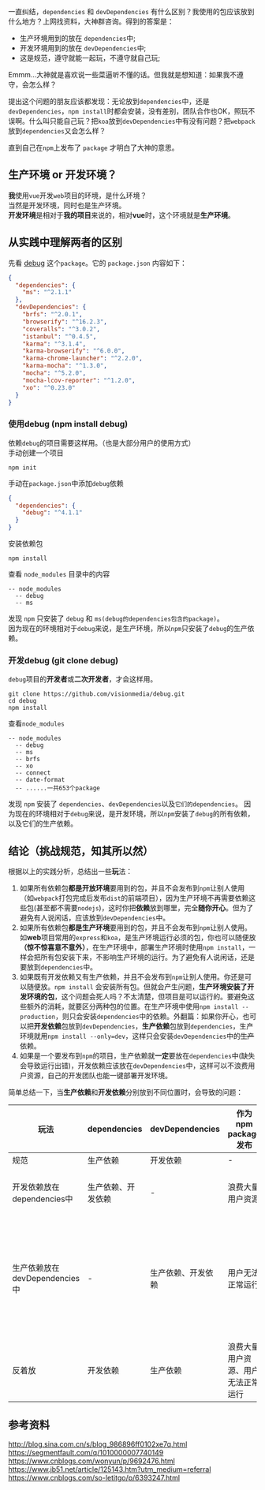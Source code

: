 一直纠结，`dependencies` 和 `devDependencies` 有什么区别？我使用的包应该放到什么地方？上网找资料，大神群咨询。得到的答案是：      
* 生产环境用到的放在 `dependencies`中;      
* 开发环境用到的放在 `devDependencies`中;       
* 这是规范，遵守就能一起玩，不遵守就自己玩;      

Emmm...大神就是喜欢说一些菜逼听不懂的话。但我就是想知道：如果我不遵守，会怎么样？    

提出这个问题的朋友应该都发现：无论放到`dependencies`中，还是`devDependencies`，`npm install`时都会安装，没有差别，团队合作也OK，照玩不误啊。什么叫只能自己玩？把`koa`放到`devDependencies`中有没有问题？把`webpack`放到`dependencies`又会怎么样？      

直到自己在`npm`上发布了 `package` 才明白了大神的意思。     

## 生产环境 or 开发环境？   
**我**使用`vue`开发`web`项目的环境，是什么环境？    
当然是开发环境，同时也是生产环境。    
**开发环境**是相对于**我的项目**来说的，相对**vue**时，这个环境就是**生产环境**。   

## 从实践中理解两者的区别
先看 [debug](https://github.com/visionmedia/debug) 这个`package`。它的 `package.json` 内容如下：
```json
{
  "dependencies": {
    "ms": "^2.1.1"
  },
  "devDependencies": {
    "brfs": "^2.0.1",
    "browserify": "^16.2.3",
    "coveralls": "^3.0.2",
    "istanbul": "^0.4.5",
    "karma": "^3.1.4",
    "karma-browserify": "^6.0.0",
    "karma-chrome-launcher": "^2.2.0",
    "karma-mocha": "^1.3.0",
    "mocha": "^5.2.0",
    "mocha-lcov-reporter": "^1.2.0",
    "xo": "^0.23.0"
  }
}
```
### 使用debug (npm install debug)   
依赖`debug`的项目需要这样用。（也是大部分用户的使用方式）     
手动创建一个项目      
```shell
npm init
```
手动在`package.json`中添加`debug`依赖
```json
{
  "dependencies": {
    "debug": "^4.1.1"
  }
}
```
安装依赖包
```shell
npm install
```
查看 `node_modules` 目录中的内容
```
-- node_modules
  -- debug
  -- ms
``` 
发现 `npm` 只安装了 `debug` 和 `ms(debug的dependencies包含的package)`。     
因为现在的环境相对于`debug`来说，是生产环境，所以`npm`只安装了`debug`的生产依赖。   

### 开发debug (git clone debug)
`debug`项目的**开发者**或**二次开发者**，才会这样用。
```shell
git clone https://github.com/visionmedia/debug.git
cd debug
npm install
```
查看`node_modules`
```
-- node_modules
  -- debug
  -- ms
  -- brfs
  -- xo
  -- connect
  -- date-format
  -- ......一共653个package
```
发现 `npm` 安装了 `dependencies`、`devDependencies`以及`它们的dependencies`。
因为现在的环境相对于`debug`来说，是开发环境，所以`npm`安装了`debug`的所有依赖，以及它们的生产依赖。   

## 结论（挑战规范，知其所以然）     

根据以上的实践分析，总结出一些**玩**法：    

1. 如果所有依赖包**都是开放环境**要用到的包，并且不会发布到`npm`让别人使用（如`webpack`打包完成后发布`dist`的前端项目），因为生产环境不再需要依赖这些包(甚至都不需要`nodejs`)，这时你把**依赖**放到哪里，完全**随你开心**。但为了避免有人说闲话，应该放到`devDependencies`中。    
2. 如果所有依赖包**都是生产环境**要用到的包，并且不会发布到`npm`让别人使用。如**web**项目常用的`express`和`koa`，是生产环境运行必须的包，你也可以随便放 **（惊不惊喜意不意外）**，在生产环境中，部署生产环境时使用`npm install`，一样会把所有包安装下来，不影响生产环境的运行。为了避免有人说闲话，还是要放到`dependencies`中。   
3. 如果既有开发依赖又有生产依赖，并且不会发布到`npm`让别人使用。你还是可以随便放。`npm install` 会安装所有包。但就会产生问题，**生产环境安装了开发环境的包**，这个问题会死人吗？不太清楚，但项目是可以运行的。要避免这些额外的消耗，就要区分两种包的位置。在生产环境中使用`npm install --production`，则只会安装`dependencies`中的依赖。外翻篇：如果你开心，也可以把**开发依赖**包放到`devDependencies`，**生产依赖**包放到`dependencies`，生产环境就用`npm install --only=dev`，这样只会安装`devDependencies`中的~~生产~~依赖。
4. 如果是一个要发布到`npm`的项目，生产依赖就**一定**要放在`dependencies`中(缺失会导致运行出错)，开发依赖应该放在`devDependencies`中，这样可以不浪费用户资源，自己的开发团队也能一键部署开发环境。


简单总结一下，当**生产依赖**和**开发依赖**分别放到不同位置时，会导致的问题：

|  玩法                         | dependencies     | devDependencies  | 作为 npm package 发布  | 自用项目 |
| ------                        |------------------|------------------|-----------------------|--------- |
| 规范                          | 生产依赖          |  开发依赖         | -                     | -       |
| 开发依赖放在dependencies中     | 生产依赖、开发依赖 | -                | 浪费大量用户资源       | 浪费生产环境资源 |
| 生产依赖放在devDependencies中  | -                | 生产依赖、开发依赖 | 用户无法正常运行       | 浪费生产环境资源、需要用奇怪的方式部署 |
| 反着放                        | 开发依赖          | 生产依赖          | 浪费大量用户资源、用户无法正常运行 | 需要用奇怪的方式部署 |


## 参考资料
http://blog.sina.com.cn/s/blog_986896ff0102xe7q.html      
https://segmentfault.com/q/1010000007740149       
https://www.cnblogs.com/wonyun/p/9692476.html       
https://www.jb51.net/article/125143.htm?utm_medium=referral     
https://www.cnblogs.com/so-letitgo/p/6393247.html       

